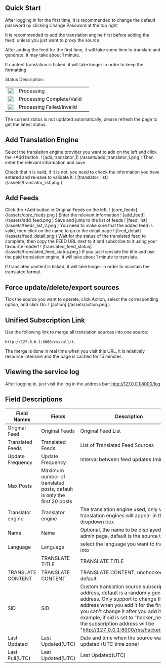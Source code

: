 ## Quick Start

After logging in for the first time, it is recommended to change the default password by clicking Change Password at the top right

It is recommended to add the translation engine first before adding the feed, unless you just want to proxy the source

After adding the feed for the first time, it will take some time to translate and generate, it may take about 1 minute.

If content translation is ticked, it will take longer in order to keep the formatting.

Status Description:

<table> <tr> <td><img src="/assets/icon-loading.svg" width="20" height="20"></td> <td>Processing</td> </tr> <tr> <td><img src="/assets/icon-yes.svg" width="20" height="20"></td> <td>Processing Complete/Valid</td> </tr> <tr> <td><img src="/assets/icon-no.svg" width="20" height="20"></td> <td>Processing Failed/Invalid</td><td> </tr> </table>

The current status is not updated automatically, please refresh the page to get the latest status.

## Add Translation Engine
Select the translation engine provider you want to add on the left and click the +Add button.
! [add_translator_1] (/assets/add_translator_1.png )
Then enter the relevant information and save

Check that it is valid, if it is not, you need to check the information you have entered and re-save to validate it.
! [translator_list] (/assets/translator_list.png )

## Add Feeds
Click the +Add button in Original Feeds on the left.
! [core_feeds] (/assets/core_feeds.png )
Enter the relevant information
! [add_feed] (/assets/add_feed.png )
Save and jump to the list of feeds
! [feed_list] (/assets/feeds_list_2.png )
You need to make sure that the added feed is valid, then click on the name to go to the detail page
! [feed_detail] (/assets/feed_detail.png )
Wait for the status of the translated feed to complete, then copy the FEED URL next to it and subscribe to it using your favourite reader!
! [translated_feed_status] (/assets/translated_feed_status.png )
If you just translate the title and use the paid translation engine, it will take about 1 minute to translate.

If translated content is ticked, it will take longer in order to maintain the translated format.

## Force update/delete/export sources
Tick the source you want to operate, click Action, select the corresponding option, and click Go.
! [action] (/assets/action.png )

## Unified Subscription Link
Use the following link to merge all translation sources into one source:

`http://127.0.0.1:8000/rss/all/t`.

The merge is done in real time when you visit this URL, it is relatively resource intensive and the page is cached for 15 minutes.

## Viewing the service log
After logging in, just visit the log in the address bar: http://127.0.0.1:8000/log

## Field Descriptions
| Field Names | Fields | Description |
| ------ | ---- | ---- |
| Original Feed | Original Feeds | Original Feed List |
| Translated Feeds | Translated Feeds | List of Translated Feed Sources |
| Update Frequency | Update Frequency | Interval between feed updates (minutes) |
| Max Posts | Maximum number of translated posts, default is only the first 20 posts |
| Translator engine | Translator engine | The translation engine used, only valid translation engines will appear in the dropdown box |
| Name | Name | Optional, the name to be displayed in the admin page, default is the source title |
| Language | Language | select the language you want to translate into | | Translation Title | TRANSLATION TITLE
| | TRANSLATE TITLE | TRANSLATE TITLE | Translation Title, checked by default | | Translation Content | TRANSLATE TITLE | TRANSLATE TITLE
| TRANSLATE CONTENT | TRANSLATE CONTENT | TRANSLATE CONTENT, unchecked by default | | SID | SID | SID | SID, unchecked by default
| SID | SID | Custom translation source subscription address, default is a randomly generated address. Only support to change the address when you add it for the first time, you can't change it after you add it. For example, if sid is set to "hacker_news", the subscription address will be "http://127.0.0.1:8000/rss/hacker_news"| | Last Updated | Last Updated | Last Updated
| Last Updated | Last Updated(UTC) | Date and time when the source was last updated (UTC time zone) | Last Pulled | Last Pulled | Last Updated(UTC)
| Last Pull(UTC) | Last Updated(UTC) | Last Updated(UTC) | Last Updated(UTC) | Last Updated(UTC)
